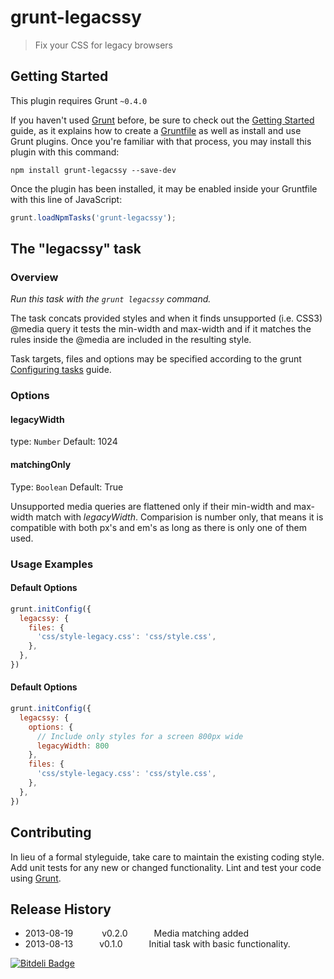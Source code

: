 # grunt-legacssy

> Fix your CSS for legacy browsers

## Getting Started
This plugin requires Grunt `~0.4.0`

If you haven't used [Grunt](http://gruntjs.com/) before, be sure to check out the [Getting Started](http://gruntjs.com/getting-started) guide, as it explains how to create a [Gruntfile](http://gruntjs.com/sample-gruntfile) as well as install and use Grunt plugins. Once you're familiar with that process, you may install this plugin with this command:

```shell
npm install grunt-legacssy --save-dev
```

Once the plugin has been installed, it may be enabled inside your Gruntfile with this line of JavaScript:

```js
grunt.loadNpmTasks('grunt-legacssy');
```
 
## The "legacssy" task

### Overview
_Run this task with the `grunt legacssy` command._

The task concats provided styles and when it finds unsupported (i.e. CSS3) @media query it tests the min-width and max-width and if it matches the rules inside the @media are included in the resulting style.

Task targets, files and options may be specified according to the grunt [Configuring tasks](http://gruntjs.com/configuring-tasks) guide.

### Options

#### legacyWidth
type: `Number`
Default: 1024

#### matchingOnly
Type: `Boolean`
Default: True

Unsupported media queries are flattened only if their min-width and max-width match with *legacyWidth*. Comparision is number only, that means it is compatible with both px's and em's as long as there is only one of them used.

### Usage Examples

#### Default Options

```js
grunt.initConfig({
  legacssy: {
    files: {
      'css/style-legacy.css': 'css/style.css',
    },
  },
})
```

#### Default Options

```js
grunt.initConfig({
  legacssy: {
    options: {
      // Include only styles for a screen 800px wide
      legacyWidth: 800
    },
    files: {
      'css/style-legacy.css': 'css/style.css',
    },
  },
})
```

## Contributing
In lieu of a formal styleguide, take care to maintain the existing coding style. Add unit tests for any new or changed functionality. Lint and test your code using [Grunt](http://gruntjs.com/).

## Release History
* 2013-08-19	   v0.2.0   Media matching added
* 2013-08-13   v0.1.0   Initial task with basic functionality.


[![Bitdeli Badge](https://d2weczhvl823v0.cloudfront.net/robinpokorny/grunt-legacssy/trend.png)](https://bitdeli.com/free "Bitdeli Badge")


